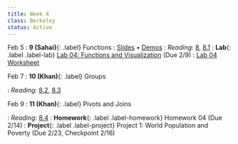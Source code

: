 ```yaml
---
title: Week 4
class: Berkeley
status: Active
---
```


Feb 5
: **9 (Sahai)**{: .label} Functions
   : [Slides](https://docs.google.com/presentation/d/1RT9NealaPB3FnVRBXFZAeqjO8VVhoJ8VXfxTAT1Yrr4/edit?usp=sharing) &#8226; [Demos](https://data8.datahub.berkeley.edu/hub/user-redirect/git-pull?repo=https%3A%2F%2Fgithub.com%2Fdata-8%2Fmaterials-sp24&urlpath=tree%2Fmaterials-sp24%2Flec%2Flec09%2Flec09.ipynb&branch=main)
: *Reading:* [8](https://inferentialthinking.com/chapters/08/Functions_and_Tables.html), [8.1](https://inferentialthinking.com/chapters/08/1/Applying_a_Function_to_a_Column.html)
: **Lab**{: .label .label-lab} [Lab 04: Functions and Visualization](https://data8.datahub.berkeley.edu/hub/user-redirect/git-pull?repo=https%3A%2F%2Fgithub.com%2Fdata-8%2Fmaterials-sp24&urlpath=tree%2Fmaterials-sp24%2Flab%2Flab04%2Flab04.ipynb) (Due 2/9)
   : [Lab 04 Worksheet](https://drive.google.com/file/d/1yLS6dHj9rjKRONKxqgPeD2C4LNOAs3LN/view?usp=sharing)

Feb 7
: **10 (Khan)**{: .label} Groups
 <!-- : [Slides](#) &#8226; [Demos](#) &#8226; [Blank Demos](#) -->
: *Reading:* [8.2](https://inferentialthinking.com/chapters/08/2/Classifying_by_One_Variable.html), [8.3](https://inferentialthinking.com/chapters/08/3/Cross-Classifying_by_More_than_One_Variable.html)

Feb 9
: **11 (Khan)**{: .label} Pivots and Joins
 <!-- : [Slides](#) &#8226; [Demos](#) &#8226; [Blank Demos](#) -->
: *Reading:* [8.4](https://inferentialthinking.com/chapters/08/4/Joining_Tables_by_Columns.html)
: **Homework**{: .label .label-homework} Homework 04 (Due 2/14)
: **Project**{: .label .label-project} Project 1: World Population and Poverty (Due 2/23, Checkpoint 2/16)
